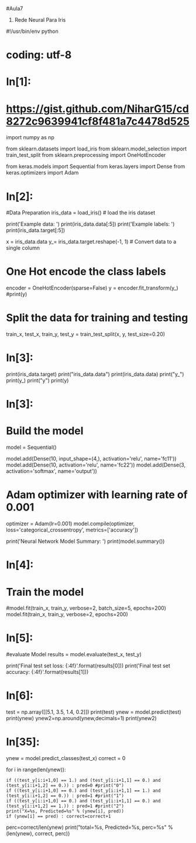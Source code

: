 #Aula7

1) Rede Neural Para Iris

#!/usr/bin/env python
# coding: utf-8

# In[1]:


# https://gist.github.com/NiharG15/cd8272c9639941cf8f481a7c4478d525

import numpy as np

from sklearn.datasets import load_iris
from sklearn.model_selection import train_test_split
from sklearn.preprocessing import OneHotEncoder

from keras.models import Sequential
from keras.layers import Dense
from keras.optimizers import Adam


# In[2]:


#Data Preparation
iris_data = load_iris() # load the iris dataset

print('Example data: ')
print(iris_data.data[:5])
print('Example labels: ')
print(iris_data.target[:5])


x = iris_data.data
y_= iris_data.target.reshape(-1, 1) # Convert data to a single column


# One Hot encode the class labels
encoder = OneHotEncoder(sparse=False)
y = encoder.fit_transform(y_)
#print(y)

# Split the data for training and testing
train_x, test_x, train_y, test_y = train_test_split(x, y, test_size=0.20)


# In[3]:


print(iris_data.target)
print("iris_data.data")
print(iris_data.data)
print("y_")
print(y_)
print("y")
print(y)


# In[3]:


# Build the model

model = Sequential()

model.add(Dense(10, input_shape=(4,), activation='relu', name='fc11'))
model.add(Dense(10, activation='relu', name='fc22'))
model.add(Dense(3, activation='softmax', name='output'))

# Adam optimizer with learning rate of 0.001
optimizer = Adam(lr=0.001)
model.compile(optimizer, loss='categorical_crossentropy', metrics=['accuracy'])

print('Neural Network Model Summary: ')
print(model.summary())


# In[4]:


# Train the model
#model.fit(train_x, train_y, verbose=2, batch_size=5, epochs=200)
model.fit(train_x, train_y, verbose=2, epochs=200)


# In[5]:


#evaluate Model
results = model.evaluate(test_x, test_y)

print('Final test set loss: {:4f}'.format(results[0]))
print('Final test set accuracy: {:4f}'.format(results[1]))


# In[6]:


test = np.array([[5.1, 3.5, 1.4, 0.2]])
print(test)
ynew = model.predict(test)
print(ynew)
ynew2=np.around(ynew,decimals=1)
print(ynew2)



# In[35]:


ynew = model.predict_classes(test_x)
correct = 0

for i in range(len(ynew)):
    
    if ((test_y[i:i+1,0] == 1.) and (test_y[i:i+1,1] == 0.) and (test_y[i:i+1,2] == 0.)) : pred=0 #print("0")
    if ((test_y[i:i+1,0] == 0.) and (test_y[i:i+1,1] == 1.) and (test_y[i:i+1,2] == 0.)) : pred=1 #print("1")
    if ((test_y[i:i+1,0] == 0.) and (test_y[i:i+1,1] == 0.) and (test_y[i:i+1,2] == 1.)) : pred=1 #print("2")
    print("X=%s, Predicted=%s" % (ynew[i], pred))
    if (ynew[i] == pred) : correct=correct+1
    
perc=correct/len(ynew)
print("total=%s, Predicted=%s, perc=%s" % (len(ynew), correct, perc))
